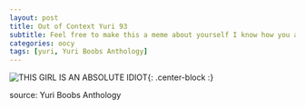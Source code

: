 ```yaml
---
layout: post
title: Out of Context Yuri 93
subtitle: Feel free to make this a meme about yourself I know how you all operate
categories: oocy
tags: [yuri, Yuri Boobs Anthology]
---
```



![THIS GIRL IS AN ABSOLUTE IDIOT](https://imgur.com/zEyoaQl.png){: .center-block :}

source: Yuri Boobs Anthology